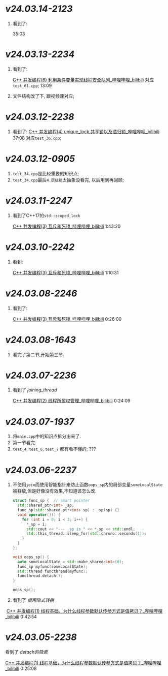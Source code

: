 # *v24.03.14-2123*

1. 看到了:

   35:03



# *v24.03.13-2234*

1. 看到了:

   [C++ 并发编程(6) 利用条件变量实现线程安全队列_哔哩哔哩_bilibili](https://www.bilibili.com/video/BV1934y1N7Nb/?spm_id_from=333.788&vd_source=a8a38358873e306ffdd6017aaab418e3) 
   对应`test_61.cpp`; 13:09

2. 文件结构改了下, 跟视频课对应;

# *v24.03.12-2238*

1. 看到了:
   [C++ 并发编程(4) unique_lock,共享锁以及递归锁_哔哩哔哩_bilibili](https://www.bilibili.com/video/BV1wz4y1T7fN/?spm_id_from=333.788&vd_source=a8a38358873e306ffdd6017aaab418e3) 37:08
   对应`test_36.cpp`;

# *v24.03.12-0905*
1. `test_34.cpp`是比较重要的知识点;
2. `test_34.cpp`最后`4.层级锁`太抽象没看完, 以后用到再回顾;

# *v24.03.11-2247*

1. 看到了C++17的`std::scoped_lock`

   [C++ 并发编程(3) 互斥和死锁_哔哩哔哩_bilibili](https://www.bilibili.com/video/BV1AN4y1o78q/?spm_id_from=333.788&vd_source=a8a38358873e306ffdd6017aaab418e3) 1:43:20

# *v24.03.10-2242*

1. 看到:

   [C++ 并发编程(3) 互斥和死锁_哔哩哔哩_bilibili](https://www.bilibili.com/video/BV1AN4y1o78q/?spm_id_from=333.788&vd_source=a8a38358873e306ffdd6017aaab418e3) 1:10:31

# *v24.03.08-2246*

1. 看到了:

   [C++ 并发编程(3) 互斥和死锁_哔哩哔哩_bilibili](https://www.bilibili.com/video/BV1AN4y1o78q/?spm_id_from=333.788&vd_source=a8a38358873e306ffdd6017aaab418e3) 0:26:00

# *v24.03.08-1643*

1. 看完了第二节,开始第三节.

# *v24.03.07-2236*
1. 看到了 *joining_thread*

   [C++ 并发编程(2) 线程所属权管理_哔哩哔哩_bilibili](https://www.bilibili.com/video/BV1v8411R7hD/?spm_id_from=333.788&vd_source=a8a38358873e306ffdd6017aaab418e3) 0:24:09

# *v24.03.07-1937*
1. 将`main.cpp`中的知识点拆分出来了.
2. 第一节看完.
3. `test_4`, `test_6`, `test_7` 都有看不懂的; ???

# *v24.03.06-2237*
1. 不使用`join`而使用智能指针来防止函数`oops_sp`内的局部变量`someLocalState`被释放,但是好像没有效果,不知道该怎么改.

   ```cpp
   struct func_sp {  // smart pointer
     std::shared_ptr<int> _sp;
     func_sp(std::shared_ptr<int> sp) : _sp(sp) {}
     void operator()() {
       for (int i = 0; i < 3; i++) {
         *_sp = i;
         std::cout << "--- _sp is " << *_sp << std::endl;
         std::this_thread::sleep_for(std::chrono::seconds(1));
       }
     }
   };
   
   void oops_sp() {
     auto someLocalState = std::make_shared<int>(0);
     func_sp myfunc(someLocalState);
     std::thread functhread(myfunc);
     functhread.detach();
   }
   
   oops_sp();
   ```

2. 看到了 *慎用隐式转换*

​	[C++ 并发编程(1) 线程基础，为什么线程参数默认传参方式是值拷贝？_哔哩哔哩_bilibili](https://www.bilibili.com/video/BV1FP411x73X/?spm_id_from=333.999.0.0&vd_source=a8a38358873e306ffdd6017aaab418e3) 0:42:54



# *v24.03.05-2238*
看到了 *detach的隐患*

[C++ 并发编程(1) 线程基础，为什么线程参数默认传参方式是值拷贝？_哔哩哔哩_bilibili](https://www.bilibili.com/video/BV1FP411x73X/?spm_id_from=333.788&vd_source=a8a38358873e306ffdd6017aaab418e3) 0:25:08
